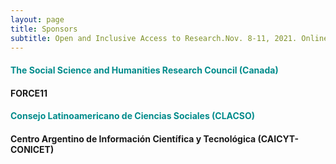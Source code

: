 ```yaml
---
layout: page
title: Sponsors
subtitle: Open and Inclusive Access to Research.Nov. 8-11, 2021. Online.
---
```



#### <span style="color: DarkCyan;">The Social Science and Humanities Research Council (Canada)</span>
#### FORCE11
#### <span style="color: DarkCyan;">Consejo Latinoamericano de Ciencias Sociales (CLACSO)</span>
#### Centro Argentino de Información Científica y Tecnológica (CAICYT-CONICET)

